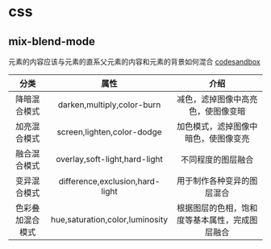 # css
## mix-blend-mode
元素的内容应该与元素的直系父元素的内容和元素的背景如何混合 [codesandbox](https://codesandbox.io/s/great-forest-j48ow?file=/src/styles.css)

|分类	|属性	|介绍|
|:-:|:-:|:-:|
|降暗混合模式	|	darken,multiply,color-burn|减色，滤掉图像中高亮色，使图像变暗|
|加亮混合模式	|screen,lighten,color-dodge|	加色模式，滤掉图像中暗色，使图像变亮|
|融合混合模式	|overlay,soft-light,hard-light|	不同程度的图层融合|
|变异混合模式|	difference,exclusion,hard-light	|用于制作各种变异的图层混合|
|色彩叠加混合模式	|hue,saturation,color,luminosity|	根据图层的色相，饱和度等基本属性，完成图层融合|
